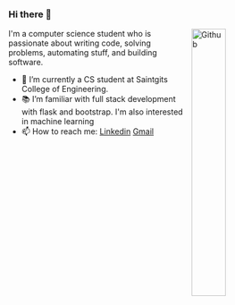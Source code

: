 
### Hi there 👋

<img width="35%" align="right" alt="Github" src="https://user-images.githubusercontent.com/48678280/88862734-4903af80-d201-11ea-968b-9c939d88a37c.gif" />

I'm a computer science student who is passionate about writing code, solving problems, automating stuff, and building software.

- 🔭 I’m currently a CS student at Saintgits College of Engineering.
- 📚 I’m familiar with full stack development with flask and bootstrap. I'm also interested in machine learning
- 📫 How to reach me: [Linkedin](https://www.linkedin.com/in/-susanjacob-/) [Gmail](susan.csb2024@saintgits.org)


